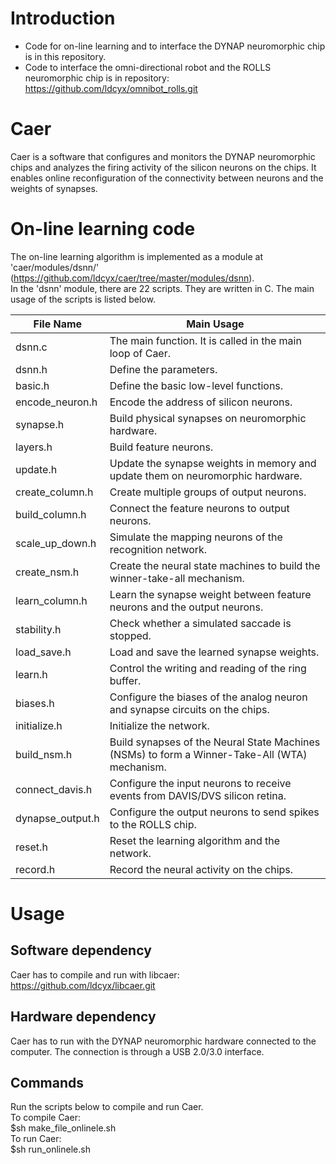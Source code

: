 # Introduction
* Code for on-line learning and to interface the DYNAP neuromorphic chip is in this repository. <br />
* Code to interface the omni-directional robot and the ROLLS neuromorphic chip is in repository:
https://github.com/ldcyx/omnibot_rolls.git

# Caer
Caer is a software that configures and monitors the DYNAP neuromorphic chips and analyzes the firing activity of the silicon neurons on the chips. 
It enables online reconfiguration of the connectivity between neurons and the weights of synapses. 

# On-line learning code
The on-line learning algorithm is implemented as a module at 'caer/modules/dsnn/' (https://github.com/ldcyx/caer/tree/master/modules/dsnn). <br />
In the 'dsnn' module, there are 22 scripts. They are written in C. The main usage of the scripts is listed below. <br />

File Name | Main Usage
------------ | -------------
dsnn.c | The main function. It is called in the main loop of Caer. 
dsnn.h | Define the parameters. 
basic.h | Define the basic low-level functions.
encode_neuron.h | Encode the address of silicon neurons.
synapse.h | Build physical synapses on neuromorphic hardware. 
layers.h | Build feature neurons. 
update.h | Update the synapse weights in memory and update them on neuromorphic hardware. 
create_column.h | Create multiple groups of output neurons. 
build_column.h | Connect the feature neurons to output neurons. 
scale_up_down.h | Simulate the mapping neurons of the recognition network. 
create_nsm.h | Create the neural state machines to build the winner-take-all mechanism. 
learn_column.h | Learn the synapse weight between feature neurons and the output neurons. 
stability.h | Check whether a simulated saccade is stopped. 
load_save.h | Load and save the learned synapse weights. 
learn.h | Control the writing and reading of the ring buffer. 
biases.h | Configure the biases of the analog neuron and synapse circuits on the chips. 
initialize.h | Initialize the network. 
build_nsm.h | Build synapses of the Neural State Machines (NSMs) to form a Winner-Take-All (WTA) mechanism. 
connect_davis.h | Configure the input neurons to receive events from DAVIS/DVS silicon retina. 
dynapse_output.h | Configure the output neurons to send spikes to the ROLLS chip. 
reset.h | Reset the learning algorithm and the network.
record.h | Record the neural activity on the chips. 

# Usage

## Software dependency
Caer has to compile and run with libcaer: https://github.com/ldcyx/libcaer.git <br />

## Hardware dependency
Caer has to run with the DYNAP neuromorphic hardware connected to the computer. The connection is through a USB 2.0/3.0 interface. <br />

## Commands
Run the scripts below to compile and run Caer. <br />
To compile Caer: <br />
$sh make_file_onlinele.sh <br />
To run Caer: <br />
$sh run_onlinele.sh <br />
